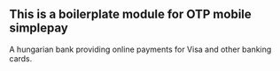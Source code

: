 ## This is a boilerplate module for OTP mobile simplepay
A hungarian bank providing online payments for Visa and other banking cards.